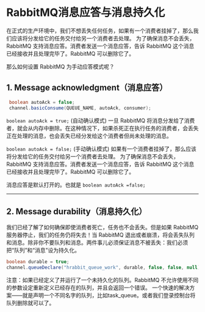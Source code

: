 # RabbitMQ消息应答与消息持久化

在正式的生产环境中，我们不想丢失任何任务，如果有一个消费者挂掉了，那么我们应该将分发给它的任务交付给另一个消费者去处理。 为了确保消息不会丢失，RabbitMQ 支持消息应答。消费者发送一个消息应答，告诉 RabbitMQ 这个消息已经接收并且处理完毕了。RabbitMQ 可以删除它了。

那么如何设置 RabbitMQ 为手动应答模式呢？

## 1. Message acknowledgment（消息应答）

```java
 boolean autoAck = false;  
 channel.basicConsume(QUEUE_NAME, autoAck, consumer);
```

`boolean autoAck = true;` (自动确认模式) 一旦 RabbitMQ 将消息分发给了消费者，就会从内存中删除。在这种情况下，如果杀死正在执行任务的消费者，会丢失正在处理的消息，也会丢失已经分发给这个消费者但尚未处理的消息。

`boolean autoAck = false;` (手动确认模式) 如果有一个消费者挂掉了，那么应该将分发给它的任务交付给另一个消费者去处理。 为了确保消息不会丢失，RabbitMQ 支持消息应答。消费者发送一个消息应答，告诉 RabbitMQ 这个消息已经接收并且处理完毕了。RabbitMQ 可以删除它了。

消息应答是默认打开的。也就是 `boolean autoAck =false;`

---

## 2. Message durability（消息持久化）

我们已经了解了如何确保即使消费者死亡，任务也不会丢失。但是如果 RabbitMQ 服务器停止，我们的任务仍将失去！当 RabbitMQ 退出或者崩溃，将会丢失队列和消息。除非你不要队列和消息。两件事儿必须保证消息不被丢失：我们必须把“队列”和“消息”设为持久化。

```java
boolean durable = true;  
channel.queueDeclare("hrabbit_queue_work", durable, false, false, null); 
```

注意：如果已经定义了并运行了一个未持久化的队列。RabbitMQ 不允许使用不同的参数设定重新定义已经存在的队列，并且会返回一个错误。 一个快速的解决方案——就是声明一个不同名字的队列，比如task_queue。或者我们登录控制台将队列删除就可以了。
